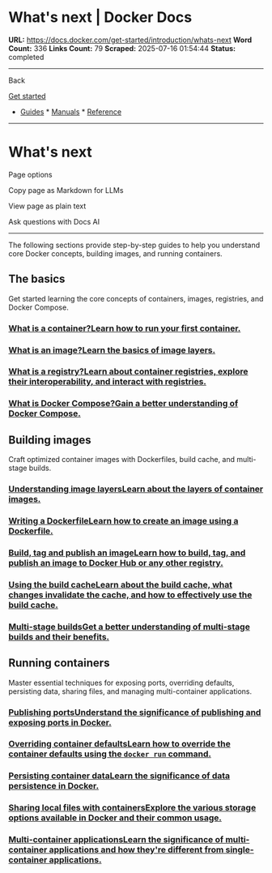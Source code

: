 # What's next | Docker Docs

**URL:** https://docs.docker.com/get-started/introduction/whats-next
**Word Count:** 336
**Links Count:** 79
**Scraped:** 2025-07-16 01:54:44
**Status:** completed

---

Back

[Get started](https://docs.docker.com/get-started/)

  * [Guides](https://docs.docker.com/guides/)   * [Manuals](https://docs.docker.com/manuals/)   * [Reference](https://docs.docker.com/reference/)

* * *

# What's next

Page options

Copy page as Markdown for LLMs

View page as plain text

Ask questions with Docs AI

* * *

The following sections provide step-by-step guides to help you understand core Docker concepts, building images, and running containers.

## The basics

Get started learning the core concepts of containers, images, registries, and Docker Compose.

### [What is a container?Learn how to run your first container.](https://docs.docker.com/get-started/docker-concepts/the-basics/what-is-a-container/)

### [What is an image?Learn the basics of image layers.](https://docs.docker.com/get-started/docker-concepts/the-basics/what-is-an-image/)

### [What is a registry?Learn about container registries, explore their interoperability, and interact with registries.](https://docs.docker.com/get-started/docker-concepts/the-basics/what-is-a-registry/)

### [What is Docker Compose?Gain a better understanding of Docker Compose.](https://docs.docker.com/get-started/docker-concepts/the-basics/what-is-docker-compose/)

## Building images

Craft optimized container images with Dockerfiles, build cache, and multi-stage builds.

### [Understanding image layersLearn about the layers of container images.](https://docs.docker.com/get-started/docker-concepts/building-images/understanding-image-layers/)

### [Writing a DockerfileLearn how to create an image using a Dockerfile.](https://docs.docker.com/get-started/docker-concepts/building-images/writing-a-dockerfile/)

### [Build, tag and publish an imageLearn how to build, tag, and publish an image to Docker Hub or any other registry.](https://docs.docker.com/get-started/docker-concepts/building-images/build-tag-and-publish-an-image/)

### [Using the build cacheLearn about the build cache, what changes invalidate the cache, and how to effectively use the build cache.](https://docs.docker.com/get-started/docker-concepts/building-images/using-the-build-cache/)

### [Multi-stage buildsGet a better understanding of multi-stage builds and their benefits.](https://docs.docker.com/get-started/docker-concepts/building-images/multi-stage-builds/)

## Running containers

Master essential techniques for exposing ports, overriding defaults, persisting data, sharing files, and managing multi-container applications.

### [Publishing portsUnderstand the significance of publishing and exposing ports in Docker.](https://docs.docker.com/get-started/docker-concepts/running-containers/publishing-ports/)

### [Overriding container defaultsLearn how to override the container defaults using the `docker run` command.](https://docs.docker.com/get-started/docker-concepts/running-containers/overriding-container-defaults/)

### [Persisting container dataLearn the significance of data persistence in Docker.](https://docs.docker.com/get-started/docker-concepts/running-containers/persisting-container-data/)

### [Sharing local files with containersExplore the various storage options available in Docker and their common usage.](https://docs.docker.com/get-started/docker-concepts/running-containers/sharing-local-files/)

### [Multi-container applicationsLearn the significance of multi-container applications and how they're different from single-container applications.](https://docs.docker.com/get-started/docker-concepts/running-containers/multi-container-applications/)